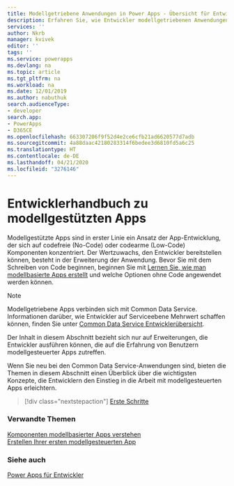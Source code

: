 ```yaml
---
title: Modellgetriebene Anwendungen in Power Apps - Übersicht für Entwickler | Microsoft Docs
description: Erfahren Sie, wie Entwickler modellgetriebenen Anwendungen einen Mehrwert verleihen können; Tutorial; Einführung für Model-Apps-Entwickler in Power Apps.
services: ''
author: Nkrb
manager: kvivek
editor: ''
tags: ''
ms.service: powerapps
ms.devlang: na
ms.topic: article
ms.tgt_pltfrm: na
ms.workload: na
ms.date: 12/01/2019
ms.author: nabuthuk
search.audienceType:
- developer
search.app:
- PowerApps
- D365CE
ms.openlocfilehash: 663307206f9f52d4e2ce6cfb21ad6620577d7adb
ms.sourcegitcommit: 4a88daac42180283314f6bedee3d6810fd5a6c25
ms.translationtype: HT
ms.contentlocale: de-DE
ms.lasthandoff: 04/21/2020
ms.locfileid: "3276146"
---
```

# <a name="model-driven-apps-developer-guide"></a>Entwicklerhandbuch zu modellgestützten Apps

Modellgestützte Apps sind in erster Linie ein Ansatz der App-Entwicklung, der sich auf codefreie (No-Code) oder codearme (Low-Code) Komponenten konzentriert. Der Wertzuwachs, den Entwickler bereitstellen können, besteht in der Erweiterung der Anwendung. Bevor Sie mit dem Schreiben von Code beginnen, beginnen Sie mit [Lernen Sie, wie man modellbasierte Apps erstellt](/powerapps/maker/model-driven-apps/model-driven-app-components) und welche Optionen ohne Code angewendet werden können.

> [!NOTE]
> Modellgetriebene Apps verbinden sich mit Common Data Service. Informationen darüber, wie Entwickler auf Serviceebene Mehrwert schaffen können, finden Sie unter [Common Data Service Entwicklerübersicht](../common-data-service/overview.md).
>
> Der Inhalt in diesem Abschnitt bezieht sich nur auf Erweiterungen, die Entwickler ausführen können, die auf die Erfahrung von Benutzern modellgesteuerter Apps zutreffen. 

Wenn Sie neu bei den Common Data Service-Anwendungen sind, bieten die Themen in diesem Abschnitt einen Überblick über die wichtigsten Konzepte, die Entwicklern den Einstieg in die Arbeit mit modellgesteuerten Apps erleichtern. 

> [!div class="nextstepaction"]
> [Erste Schritte](supported-customizations.md)

### <a name="related-topics"></a>Verwandte Themen

[Komponenten modellbasierter Apps verstehen](/powerapps/maker/model-driven-apps/model-driven-app-components)<br/>
[Erstellen Ihrer ersten modellgesteuerten App](/powerapps/maker/model-driven-apps/build-first-model-driven-app)

### <a name="see-also"></a>Siehe auch

[Power Apps für Entwickler](/powerapps/#pivot=home&panel=developer)
